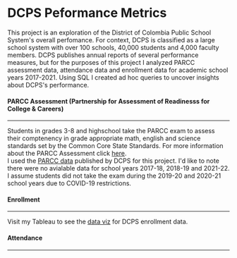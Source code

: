 # DCPS Peformance Metrics 

This project is an exploration of the District of Colombia Public School System's overall perfomance. For context, DCPS is classified as a large school system with over 100 schools, 40,000 students and 4,000 faculty members. DCPS publishes annual reports of several performance measures, but for the purposes of this project I analyzed PARCC assessment data, attendance data and enrollment data for academic school years 2017-2021. Using SQL I created ad hoc queries to uncover insights about DCPS's performance. 

#### PARCC Assessment (Partnership for Assessment of Readinesss for College & Careers)
---
Students in grades 3-8 and highschool take the PARCC exam to assess their comptenency in grade appropriate math, english and science standards set by the Common Core State Standards. For more information about the PARCC Assessment click [here](https://osse.dc.gov/parcc).\
I used the  [PARCC data](https://dcps.dc.gov/publication/dcps-data-set-parcc) published by DCPS for this project. I'd like to note there were no avialable data for school years 2017-18, 2018-19 and 2021-22. I assume students did not take the exam during the 2019-20 and 2020-21 school years due to COVID-19 restrictions.

#### Enrollment
---
Visit my Tableau to see the [data viz](https://public.tableau.com/views/DCPS2021-22Enrollment/DCPSSY2021-22EnrollmentData?:language=en-US&:display_count=n&:origin=viz_share_link) for DCPS enrollment data.

#### Attendance
---







